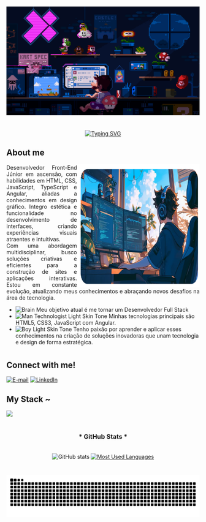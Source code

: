 
# 

<img align="center" alt="" src="src/gifs/mario.gif">

# 

<div align="center">
    <a href="https://git.io/typing-svg">
        <img src="https://readme-typing-svg.demolab.com?font=Fira+Code&pause=1000&color=8A0C9C&width=435&lines=%E2%9D%80+%E2%97%86+%E2%97%87+++Welcome+to+my+profile+!++%E2%97%87+%E2%97%86++%E2%9D%80" alt="Typing SVG" />
    </a>
</div>

 <h2><strong>About me</strong></h2>

<img align="right" alt="garoto estudando no  computador" height="320px" width="320px" src="src/img/boycoding2.png">

<div aling="left">
<p align="justify" > Desenvolvedor Front-End Júnior em ascensão, com habilidades em HTML, CSS, JavaScript, TypeScript e Angular, aliadas a conhecimentos em design gráfico. Integro estética e funcionalidade no desenvolvimento de interfaces, criando experiências visuais atraentes e intuitivas.
<br>
Com uma abordagem multidisciplinar, busco soluções criativas e eficientes para a construção de sites e aplicações interativas. Estou em constante evolução, atualizando meus conhecimentos e abraçando novos desafios na área de tecnologia.
</p>
  



- <img src="https://raw.githubusercontent.com/Tarikul-Islam-Anik/Animated-Fluent-Emojis/master/Emojis/Hand%20gestures/Brain.png" alt="Brain" width="25" height="25" /> Meu objetivo atual é me tornar um Desenvolvedor Full Stack<br/>
- <img src="https://raw.githubusercontent.com/Tarikul-Islam-Anik/Animated-Fluent-Emojis/master/Emojis/People%20with%20professions/Man%20Technologist%20Light%20Skin%20Tone.png" alt="Man Technologist Light Skin Tone" width="25" height="25" /> Minhas tecnologias principais são HTML5, CSS3, JavaScript com Angular.<br />
- <img src="https://raw.githubusercontent.com/Tarikul-Islam-Anik/Animated-Fluent-Emojis/master/Emojis/People%20with%20professions/Boy%20Light%20Skin%20Tone.png" alt="Boy Light Skin Tone" width="25" height="25" /> Tenho paixão por aprender e aplicar esses conhecimentos na criação de soluções inovadoras que unam tecnologia e design de forma estratégica.<br />
</div>


#



<h2 align="left">Connect with me!</h2>

[![E-mail](https://img.shields.io/badge/-Email-000?style=for-the-badge&logo=microsoft-outlook&logoColor=FF00F6&color:FFF)](mailto:phap1802@gmail.com)
[![LinkedIn](https://img.shields.io/badge/-LinkedIn-000?style=for-the-badge&logo=linkedin&logoColor=FF00F6&color:FFF)](https://www.linkedin.com/in/pauloalmeidapinto/)



<h2 align="left">My Stack ~</h2>

<div align="left">
<img src="https://skillicons.dev/icons?i=vscode,html,css,js,ts,angular,react,nodejs,tailwind,bootstrap,git,github,&theme=dark" />
  
</div>

            
          
#

<div style="text-align: center;" align="center">
  <h3>* GitHub Stats *</h3>
  <br>
  <img src="https://github-readme-stats-git-masterrstaa-rickstaa.vercel.app/api?username=mari4souza&hide_title=true&show_icons=true&include_all_commits=false&count_private=true&line_height=25&hide=issues&bg_color=000&title_color=FF00F6&text_color=FFF&border_radius=3&border_color=36123c&icon_color=FF00F6&theme=jolly" alt="GitHub stats">

  <a href="https://github.com/mari4souza/github-readme-stats">
    <img src="https://github-readme-stats-git-masterrstaa-rickstaa.vercel.app/api/top-langs/?username=mari4souza&line_height=10&card_width=290&layout=compact&hide_title=false&count_private=true&langs_count=4&show_icons=true&title_color=FF00F6&hide=html,scss,less&bg_color=000&text_color=8B8B8B&border_radius=3&border_color=561760&count_private=true" alt="Most Used Languages">
  </a>
</div>


#

<picture>
  <source media="(prefers-color-scheme: dark)" srcset="https://raw.githubusercontent.com/Dev-Phap/dev-phap/output/github-contribution-grid-snake-dark.svg">
  <source media="(prefers-color-scheme: light)" srcset="https://raw.githubusercontent.com/Dev-Phap/dev-phap/output/github-contribution-grid-snake.svg">
  <img alt="GitHub Contribution Snake Animation" src="https://raw.githubusercontent.com/Dev-Phap/dev-phap/output/github-contribution-grid-snake.svg">
</picture>
